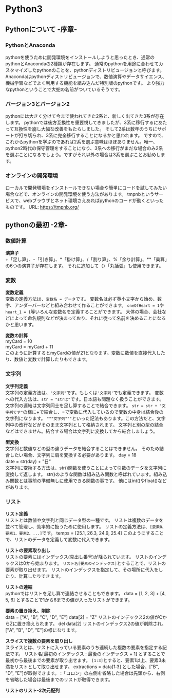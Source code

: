 # Python3


## Pythonについて -序章-
### PythonとAnaconda
pythonを使うために開発環境をインストールしようと思ったとき、通常のpythonとAnacondaの2種類が存在します。
通常のpythonを用途に合わせてカスタマイズしたpythonのことを、pythonディストリビュージョンと呼びます。
Anacondaはpythonディストリビュージョンで、数値演算やデータサイエンス、機械学習などでよく利用する機能を組み込んだ特別版のpythonです。
より強力なpythonということで大蛇の名前がついているそうです。

### バージョン3とバージョン2
pythonには大きく分けて今まで使われてきた2系と、新しく出てきた3系が存在します。
pythonでは後方互換性を重要視してきましたが、3系に移行するにあたって互換性を崩し大幅な改善をもたらしました。
そして2系は数年のうちにサポートが打ち切られ、3系に完全移行することになるかと思われます。
ですので、これからpythonを学ぶのであれば2系を選ぶ意味はほぼありません。唯一、python2時代の保守管理をすることになり、3系への移行がまだな場合のみ2系を選ぶことになるでしょう。ですがそれ以外の場合は3系を選ぶことお勧めします。

### オンラインの開発環境
ローカルで開発環境をインストールできない場合や簡単にコードを試してみたい場合などで、オンラインの開発環境を使う方法があります。
tmpnbというサービスで、webブラウザとネット環境さえあればpythonのコードが動くといったものです。
URL: <https://tmpnb.org/>  


## pythonの最初 -2章-
### 数値計算
**演算子**  
+「足し算」、-「引き算」、\*「掛け算」、/「割り算」、%「余り計算」、\**「乗算」の6つの演算子が存在します。
それに追加して（）「丸括弧」も使用できます。

### 変数
**変数定義**  
変数の定義方法は、`変数名 = データ`です。
変数名は必ず英小文字から始め、数字、アンダーバーなどと組み合わせて作ることができます。
`oneOfHeart = 1`や`heart_1 = 1`等いろんな変数名を定義することができます。
大体の場合、会社などによって命名規則などが決まっており、それに従って名前を決めることになるかと思います。

**変数の計算**  
    myCard = 10  
	myCard = myCard + 11  
このように計算するとmyCardの値が21となります。変数に数値を直接代入したり、数値と変数で計算したりもできます。

### 文字列
**文字列定義**  
文字列の定義方法は、`"文字列"`です。もしくは`'文字列'`でも定義できます。
変数への代入方法は、`str = "strは"`です。日本語も問題なく扱うことができます。
文字列の連結は文字列同士を足し算することで結合できます。
`str = str + "文字列です"`の様に+で結合し、=で変数に代入しているので変数の中身は結合後の文字列になります。
`"""文字列"""`といった記法もあります。この方法だと、文字列中の改行などがそのまま文字列として格納されます。
文字列と別の型の結合などはできません。結合する場合は文字列に変換してから結合しましょう。

**型変換**  
文字列と数値などの型の違うデータを結合することはできません。
そのため結合したい場合、文字列に肩を変換する必要があります。
    day = 18  
	date = str(day) + "日"  
文字列に変換する方法は、str()関数を使うことによって引数のデータを文字列に変換して返します。
str()のような関数は組み込み関数と呼ばれています。組み込み関数とは事前の準備無しに使用できる関数の事です。
他にはint()やfloat()などがあります。

### リスト
**リスト定義**  
リストとは数値や文字列と同じデータ型の一種です。
リストは複数のデータを並べて管理し、効率的に扱うために使用します。
リストの定義方法は、`[要素0、要素1、要素2、...]`です。
    temps = [25.1, 26.3, 24.9, 25.4]
このようにすることで、リストのデータを定義して変数に代入できます。

**リストの要素取り出し**  
リストの要素にはインデックス(見出し番号)が降られています。
リストのインデックスは0から始まります。
`リスト名[要素のインデックス]`とすることで、リストの要素が取り出せます。
リストのインデックスを指定して、その場所に代入をしたり、計算したりできます。

**リストの連結**  
pythonではリストを足し算で連結させることもできます。
    data = [1, 2, 3] + [4, 5, 6]
とすることで1から6までの値が入ったリストができます。

**要素の置き換え、削除**  
    data = ["A", "B", "C", "D", "E"]
    data[2] = "Z"
リストのインデックス2の値がCからZに置き換えられます。
    del data[2]
リストのインデックス2の値が削除され、["A", "B", "D", "E"]の様になります。

**スライスで複数の要素を取り出し**  
スライスとは、リストに入っている要素のうち連続した複数の要素を指定する記法です。
    リスト名[最初のインデックス : 最後のインデックス + 1]
とすることで最初から最後までの要素が取り出せます。
`[1:3]`とすると、要素1以上、要素3未満をリストとして取り出せます。
    extractions = data[1:3]
とした場合、["B", "D", "E"]が取得できます。
:「コロン」の左側を省略した場合は先頭から、右側を省略した場合は最後までのリストが取得できます。

**リストのリスト-2次元配列**  
